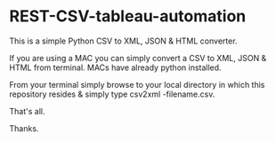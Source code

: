 # REST-CSV-tableau-automation
This is a simple Python CSV to XML, JSON & HTML converter.

If you are using a MAC you can simply convert a CSV to XML, JSON & HTML from terminal. MACs have already python installed.

From your terminal simply browse to your local directory in which this repository resides & simply type csv2xml -filename.csv.

That's all.

Thanks.
